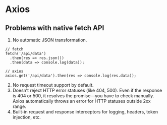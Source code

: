 # Axios

## Problems with native fetch API

1. No automatic JSON transformation.

```tsx
// fetch
fetch('/api/data')
  .then(res => res.json())
  .then(data => console.log(data));

// axios
axios.get('/api/data').then(res => console.log(res.data));

```

2. No request timeout support by default.
3. Doesn’t reject HTTP error statuses (like 404, 500). Even if the response is 404 or 500, it resolves the promise—you have to check manually. Axios automatically throws an error for HTTP statuses outside 2xx range.
4. Built-in request and response interceptors for logging, headers, token injection, etc.
